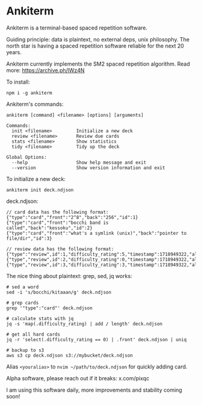 # Ankiterm

Ankiterm is a terminal-based spaced repetition software.

Guiding principle: data is plaintext, no external deps, unix philosophy. The north star is having a spaced repetition software reliable for the next 20 years.

Ankiterm currently implements the SM2 spaced repetition algorithm. Read more: https://archive.ph/lWz4N

To install:

```
npm i -g ankiterm
```

Ankiterm's commands:

```
ankiterm [command] <filename> [options] [arguments]

Commands:
  init <filename>         Initialize a new deck
  review <filename>       Review due cards
  stats <filename>        Show statistics
  tidy <filename>         Tidy up the deck

Global Options:
  --help                  Show help message and exit
  --version               Show version information and exit
```

To initialize a new deck:

```
ankiterm init deck.ndjson
```

deck.ndjson:

```
// card data has the following format:
{"type":"card","front":"2^8","back":"256","id":1}
{"type":"card","front":"bocchi band is called","back":"kessoku","id":2}
{"type":"card","front":"what's a symlink (unix)","back":"pointer to file/dir","id":3}

// review data has the following format:
{"type":"review",id":1,"difficulty_rating":5,"timestamp":1718949322,"algo":"sm2"}
{"type","review",id":2,"difficulty_rating":0,"timestamp":1718949322,"algo":"sm2"}
{"type","review",id":3,"difficulty_rating":3,"timestamp":1718949322,"algo":"sm2"}
```

The nice thing about plaintext: grep, sed, jq works:

```
# sed a word
sed -i 's/bocchi/kitaaan/g' deck.ndjson

# grep cards
grep '"type":"card"' deck.ndjson

# calculate stats with jq
jq -s 'map(.difficulty_rating) | add / length' deck.ndjson

# get all hard cards
jq -r 'select(.difficulty_rating == 0) | .front' deck.ndjson | uniq

# backup to s3
aws s3 cp deck.ndjson s3://mybucket/deck.ndjson
```

Alias `<youralias>` to `nvim ~/path/to/deck.ndjson` for quickly adding card.

Alpha software, please reach out if it breaks: x.com/pixqc

I am using this software daily, more improvements and stability coming soon!
